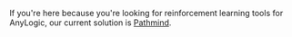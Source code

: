 If you're here because you're looking for reinforcement learning tools for AnyLogic, our current solution is [Pathmind](https://pathmind.com).
